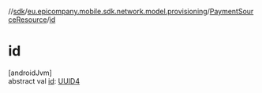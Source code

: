 //[sdk](../../../index.md)/[eu.epicompany.mobile.sdk.network.model.provisioning](../index.md)/[PaymentSourceResource](index.md)/[id](id.md)

# id

[androidJvm]\
abstract val [id](id.md): [UUID4](../../eu.epicompany.mobile.android.datatypes/index.md#229649042%2FClasslikes%2F462465411)
